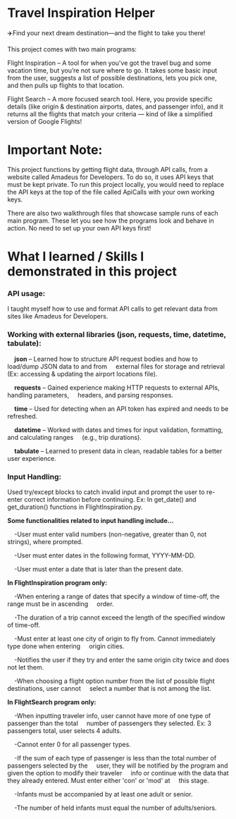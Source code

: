# Travel Inspiration Helper
✈️Find your next dream destination—and the flight to take you there!

This project comes with two main programs:

Flight Inspiration – A tool for when you've got the travel bug and some vacation time, but you’re not sure where to go. It takes some basic input from the user, suggests a list of possible destinations, lets you pick one, and then pulls up flights to that location.

Flight Search – A more focused search tool. Here, you provide specific details (like origin & destination airports, dates, and passenger info), and it returns all the flights that match your criteria — kind of like a simplified version of Google Flights!

# Important Note:

This project functions by getting flight data, through API calls, from a website called Amadeus for Developers. To do so, it uses API keys that must be kept private. To run this project locally, you would need to replace the API keys at the top of the file called ApiCalls with your own working keys. 

There are also two walkthrough files that showcase sample runs of each main program. These let you see how the programs look and behave in action. No need to set up your own API keys first!

# What I learned / Skills I demonstrated in this project

### API usage: 
I taught myself how to use and format API calls to get relevant data from sites like Amadeus for Developers.

### Working with external libraries (json, requests, time, datetime, tabulate):
&nbsp;&nbsp;&nbsp;&nbsp;**json** – Learned how to structure API request bodies and how to load/dump JSON data to and from &nbsp;&nbsp;&nbsp;&nbsp;external files for storage and retrieval (Ex: accessing & updating the airport locations file).

&nbsp;&nbsp;&nbsp;&nbsp;**requests** – Gained experience making HTTP requests to external APIs, handling parameters, &nbsp;&nbsp;&nbsp;&nbsp;headers, and parsing responses.

&nbsp;&nbsp;&nbsp;&nbsp;**time** – Used for detecting when an API token has expired and needs to be refreshed.

&nbsp;&nbsp;&nbsp;&nbsp;**datetime** – Worked with dates and times for input validation, formatting, and calculating ranges &nbsp;&nbsp;&nbsp;&nbsp;(e.g., trip durations).

&nbsp;&nbsp;&nbsp;&nbsp;**tabulate** – Learned to present data in clean, readable tables for a better user experience.

### Input Handling:
Used try/except blocks to catch invalid input and prompt the user to re-enter correct information before continuing.
Ex: In get_date() and get_duration() functions in FlightInspiration.py.

**Some functionalities related to input handling include...**

  &nbsp;&nbsp;&nbsp;&nbsp;-User must enter valid numbers (non-negative, greater than 0, not strings), where prompted.
  
  &nbsp;&nbsp;&nbsp;&nbsp;-User must enter dates in the following format, YYYY-MM-DD.
  
  &nbsp;&nbsp;&nbsp;&nbsp;-User must enter a date that is later than the present date.
  
**In FlightInspiration program only:**

  &nbsp;&nbsp;&nbsp;&nbsp;-When entering a range of dates that specify a window of time-off, the range must be in ascending   &nbsp;&nbsp;&nbsp;&nbsp;order.
  
  &nbsp;&nbsp;&nbsp;&nbsp;-The duration of a trip cannot exceed the length of the specified window of time-off.
  
  &nbsp;&nbsp;&nbsp;&nbsp;-Must enter at least one city of origin to fly from. Cannot immediately type done when entering     &nbsp;&nbsp;&nbsp;&nbsp;origin cities.
  
  &nbsp;&nbsp;&nbsp;&nbsp;-Notifies the user if they try and enter the same origin city twice and does not let them.
  
  &nbsp;&nbsp;&nbsp;&nbsp;-When choosing a flight option number from the list of possible flight destinations, user cannot &nbsp;&nbsp;&nbsp;&nbsp;select a number that is not among the list.

**In FlightSearch program only:**

  &nbsp;&nbsp;&nbsp;&nbsp;-When inputting traveler info, user cannot have more of one type of passenger than the total        &nbsp;&nbsp;&nbsp;&nbsp;number of passengers they selected. Ex: 3 passengers total, user selects 4 adults.
  
  &nbsp;&nbsp;&nbsp;&nbsp;-Cannot enter 0 for all passenger types.
  
  &nbsp;&nbsp;&nbsp;&nbsp;-If the sum of each type of passenger is less than the total number of passengers selected by the   &nbsp;&nbsp;&nbsp;&nbsp;user, they will be notified by the program and given the option to modify their traveler            &nbsp;&nbsp;&nbsp;&nbsp;info or continue with the data that they already entered. Must enter either 'con' or 'mod' at       &nbsp;&nbsp;&nbsp;&nbsp;this stage.
  
  &nbsp;&nbsp;&nbsp;&nbsp;-Infants must be accompanied by at least one adult or senior.
  
  &nbsp;&nbsp;&nbsp;&nbsp;-The number of held infants must equal the number of adults/seniors.


